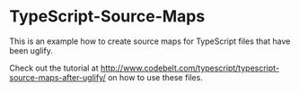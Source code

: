 TypeScript-Source-Maps
======================

This is an example how to create source maps for TypeScript files that have been uglify.

Check out the tutorial at http://www.codebelt.com/typescript/typescript-source-maps-after-uglify/ on how to use these files.
